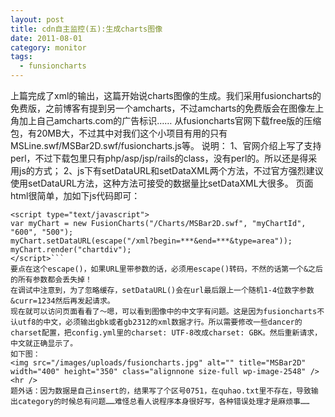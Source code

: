 ```yaml
---
layout: post
title: cdn自主监控(五):生成charts图像
date: 2011-08-01
category: monitor
tags:
  - funsioncharts
---
```


上篇完成了xml的输出，这篇开始说charts图像的生成。我们采用fusioncharts的免费版，之前博客有提到另一个amcharts，不过amcharts的免费版会在图像左上角加上自己amcharts.com的广告标识……
从fusioncharts官网下载free版的压缩包，有20MB大，不过其中对我们这个小项目有用的只有MSLine.swf/MSBar2D.swf/fusioncharts.js等。
说明：
1、官网介绍上写了支持perl，不过下载包里只有php/asp/jsp/rails的class，没有perl的。所以还是得采用js的方式；
2、js下有setDataURL和setDataXML两个方法，不过官方强烈建议使用setDataURL方法，这种方法可接受的数据量比setDataXML大很多。
页面html很简单，加如下js代码即可：
```javascript</script>
<script type="text/javascript">
var myChart = new FusionCharts("/Charts/MSBar2D.swf", "myChartId", "600", "500");
myChart.setDataURL(escape("/xml?begin=***&end=***&type=area"));
myChart.render("chartdiv");
</script>```
要点在这个escape()，如果URL里带参数的话，必须用escape()转码，不然的话第一个&之后的所有参数都会丢失掉！
在调试中注意到，为了忽略缓存，setDataURL()会在url最后跟上一个随机1-4位数字参数&curr=1234然后再发起请求。
现在就可以访问页面看看了～嗯，可以看到图像中的中文字有问题。这是因为fusioncharts不认utf8的中文，必须输出gbk或者gb2312的xml数据才行。所以需要修改一些dancer的charset配置，把config.yml里的charset: UTF-8改成charset: GBK。然后重新请求，中文就正确显示了。
如下图：
<img src="/images/uploads/fusioncharts.jpg" alt="" title="MSBar2D" width="400" height="350" class="alignnone size-full wp-image-2548" />
<hr />
题外话：因为数据是自己insert的，结果写了个区号0751，在quhao.txt里不存在，导致输出category的时候总有问题……难怪总看人说程序本身很好写，各种错误处理才是麻烦事……
